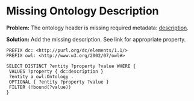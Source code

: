 # Missing Ontology Description

**Problem:** The ontology header is missing required metadata: [description](http://dublincore.org/documents/dcmi-terms/#elements-description).

**Solution:** Add the missing description. See link for appropriate property.

```sparql
PREFIX dc: <http://purl.org/dc/elements/1.1/>
PREFIX owl: <http://www.w3.org/2002/07/owl#>

SELECT DISTINCT ?entity ?property ?value WHERE {
 VALUES ?property { dc:description }
 ?entity a owl:Ontology .
 OPTIONAL { ?entity ?property ?value }
 FILTER (!bound(?value))
}
```
